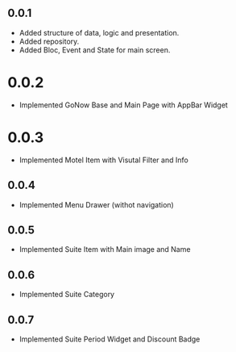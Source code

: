 ## 0.0.1

* Added structure of data, logic and presentation.
* Added repository.
* Added Bloc, Event and State for main screen.

# 0.0.2

* Implemented GoNow Base and Main Page with AppBar Widget

# 0.0.3

* Implemented Motel Item with Visutal Filter and Info

## 0.0.4

* Implemented Menu Drawer (withot navigation)

## 0.0.5

* Implemented Suite Item with Main image and Name


## 0.0.6

* Implemented Suite Category

## 0.0.7

* Implemented Suite Period Widget and Discount Badge
